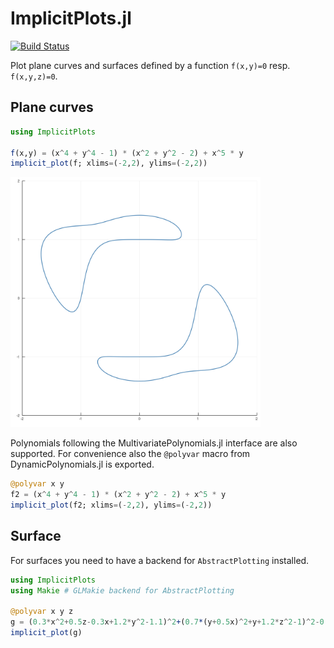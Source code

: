 # ImplicitPlots.jl

[![Build Status](https://travis-ci.org/saschatimme/ImplicitPlots.jl.svg?branch=master)](https://travis-ci.org/saschatimme/ImplicitPlots.jl)

Plot plane curves and surfaces defined by a function `f(x,y)=0` resp. `f(x,y,z)=0`.

## Plane curves

```julia
using ImplicitPlots

f(x,y) = (x^4 + y^4 - 1) * (x^2 + y^2 - 2) + x^5 * y
implicit_plot(f; xlims=(-2,2), ylims=(-2,2))
```
<img src="images/example_curve.png" style="max-width:100%" width="400px"></img>

Polynomials following the MultivariatePolynomials.jl interface are also supported.
For convenience also the `@polyvar` macro from DynamicPolynomials.jl is exported.
```julia
@polyvar x y
f2 = (x^4 + y^4 - 1) * (x^2 + y^2 - 2) + x^5 * y
implicit_plot(f2; xlims=(-2,2), ylims=(-2,2))
```

## Surface

For surfaces you need to have a backend for `AbstractPlotting` installed.
```julia
using ImplicitPlots
using Makie # GLMakie backend for AbstractPlotting

@polyvar x y z
g = (0.3*x^2+0.5z-0.3x+1.2*y^2-1.1)^2+(0.7*(y+0.5x)^2+y+1.2*z^2-1)^2-0.3
implicit_plot(g)
```
